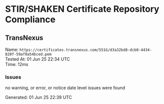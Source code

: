 # STIR/SHAKEN Certificate Repository Compliance

## TransNexus

Name: `https://certificates.transnexus.com/551G/d3a32bd8-dcb0-4434-820f-59af0a54bced.pem`\
Tested At: 01 Jun 25 22:34 UTC\
Time: 12ms

### Issues

no warning, or error, or notice date level issues were found

Generated: 01 Jun 25 22:39 UTC